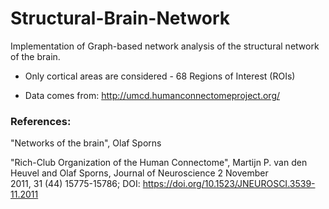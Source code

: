 # Structural-Brain-Network
Implementation of Graph-based network analysis of the structural network of the brain.

- Only cortical areas are considered - 68 Regions of Interest (ROIs)

- Data comes from: http://umcd.humanconnectomeproject.org/


### References:

"Networks of the brain", Olaf Sporns

"Rich-Club Organization of the Human Connectome", Martijn P. van den Heuvel and Olaf Sporns, Journal of Neuroscience 2 November 2011, 31 (44) 15775-15786; DOI: https://doi.org/10.1523/JNEUROSCI.3539-11.2011
